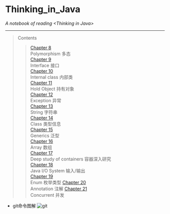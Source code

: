 # Thinking_in_Java
*A notebook of reading &lt;Thinking in Java>*
***  
> Contents  
>>[Chapter 8](https://github.com/Lost-Longinus/Thinking_in_Java/blob/master/chapter_08.md)   
Polymorphism 多态    
[Chapter 9](https://github.com/Lost-Longinus/Thinking_in_Java/blob/master/chapter_09.md)    
Interface 接口  
[Chapter 10](https://github.com/Lost-Longinus/Thinking_in_Java/blob/master/chapter_10.md)   
Internal class 内部类   
[Chapter 11](https://github.com/Lost-Longinus/Thinking_in_Java/blob/master/chapter_11.md)   
Hold Object 持有对象   
[Chapter 12](https://github.com/Lost-Longinus/Thinking_in_Java/blob/master/chapter_12.md)    
Exception 异常    
[Chapter 13](https://github.com/Lost-Longinus/Thinking_in_Java/blob/master/chapter_13.md)    
String 字符串  
[Chapter 14](https://github.com/Lost-Longinus/Thinking_in_Java/blob/master/chapter_14.md)    
Class 类型信息    
[Chapter 15](https://github.com/Lost-Longinus/Thinking_in_Java/blob/master/chapter_15.md)      
Generics 泛型  
[Chapter 16](https://github.com/Lost-Longinus/Thinking_in_Java/blob/master/chapter_16.md)      
Array 数组  
[Chapter 17](https://github.com/Lost-Longinus/Thinking_in_Java/blob/master/chapter_17.md)      
Deep study of containers 容器深入研究   
[Chapter 18](https://github.com/Lost-Longinus/Thinking_in_Java/blob/master/chapter_18.md)      
Java I/O System 输入/输出  
[Chapter 19](https://github.com/Lost-Longinus/Thinking_in_Java/blob/master/chapter_19.md)      
Enum 枚举类型
[Chapter 20](https://github.com/Lost-Longinus/Thinking_in_Java/blob/master/chapter_20.md)      
Annotation 注解
[Chapter 21](https://github.com/Lost-Longinus/Thinking_in_Java/blob/master/chapter_21.md)      
Concurrent 并发
* git命令图解
![git](https://timgsa.baidu.com/timg?image&quality=80&size=b9999_10000&sec=1537891097700&di=1faa0fae5212ab7301ea7551153c61b3&imgtype=0&src=http%3A%2F%2Fwww.uml.org.cn%2Fpzgl%2Fimages%2F2017041301.png)
